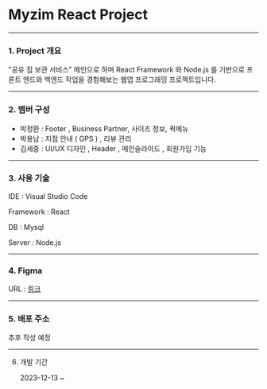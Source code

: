 # Myzim React Project 


---

### 1. Project 개요


   "공유 짐 보관 서비스" 메인으로 하며 React Framework 와 Node.js 를 기반으로 프론트 엔드와 백엔드 작업을 경험해보는 웹앱 프로그래밍 프로젝트입니다.

    
---


### 2. 멤버 구성

   
   * 박정환 : Footer , Business Partner, 사이즈 정보, 퀵메뉴
   * 박용남 : 지점 안내 ( GPS ) , 리뷰 관리 
   * 김세중 : UI/UX 디자인 , Header , 메인슬라이드 , 회원가입 기능

  
---


### 3. 사용 기술


   IDE : Visual Studio Code


   Framework : React


   DB : Mysql


   Server : Node.js


---


### 4. Figma


   URL : [링크](https://www.figma.com/file/DMh8dLlmlbTTHkelkFFYVQ/%ED%8C%80%ED%94%8C_%ED%94%84%EB%A1%9C%ED%86%A0%ED%83%80%EC%9D%B4%ED%95%91?type=design&node-id=0-1&mode=design&t=FvnbkaJPznJsLpZ7-0)


---

### 5. 배포 주소


   추후 작성 예정


---

6. 개발 기간

   2023-12-13 ~

